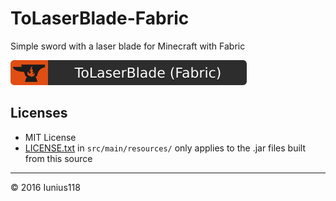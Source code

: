 # ToLaserBlade-Fabric

Simple sword with a laser blade for Minecraft with Fabric

[![ToLaserBlade (Fabric) - CurseForge](./docs/media/tolaserblade-fabric_cf_badge.svg)](https://www.curseforge.com/minecraft/mc-mods/tolaserblade-fabric)

## Licenses

- MIT License
- [LICENSE.txt](./src/main/resources/LICENSE.txt) in `src/main/resources/` only applies to the .jar files built from this source

----
&copy; 2016 Iunius118
